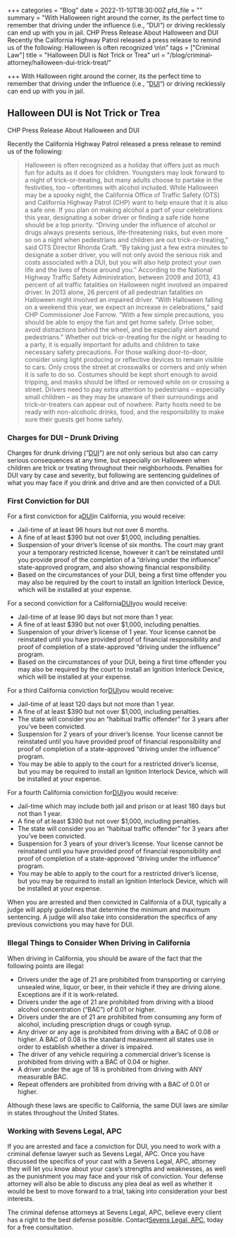 +++
categories = "Blog"
date = 2022-11-10T18:30:00Z
pfd_file = ""
summary = "With Halloween right around the corner, its the perfect time to remember that driving under the influence (i.e., “DUI“) or driving recklessly can end up with you in jail. CHP Press Release About Halloween and DUI Recently the California Highway Patrol released a press release to remind us of the following: Halloween is often recognized \n\n"
tags = ["Criminal Law"]
title = "Halloween DUI is Not Trick or Trea"
url = "/blog/criminal-attorney/halloween-dui-trick-treat/"

+++
With Halloween right around the corner, its the perfect time to remember that driving under the influence (i.e., “[DUI](https://www.sevenslegal.com/)“) or driving recklessly can end up with you in jail.

## Halloween DUI is Not Trick or Trea

CHP Press Release About Halloween and DUI

Recently the California Highway Patrol released a press release to remind us of the following:

> Halloween is often recognized as a holiday that offers just as much fun for adults as it does for children. Youngsters may look forward to a night of trick-or-treating, but many adults choose to partake in the festivities, too – oftentimes with alcohol included. While Halloween may be a spooky night, the California Office of Traffic Safety (OTS) and California Highway Patrol (CHP) want to help ensure that it is also a safe one. If you plan on making alcohol a part of your celebrations this year, designating a sober driver or finding a safe ride home should be a top priority. “Driving under the influence of alcohol or drugs always presents serious, life-threatening risks, but even more so on a night when pedestrians and children are out trick-or-treating,” said OTS Director Rhonda Craft. “By taking just a few extra minutes to designate a sober driver, you will not only avoid the serious risk and costs associated with a DUI, but you will also help protect your own life and the lives of those around you.” According to the National Highway Traffic Safety Administration, between 2009 and 2013, 43 percent of all traffic fatalities on Halloween night involved an impaired driver. In 2013 alone, 26 percent of all pedestrian fatalities on Halloween night involved an impaired driver. “With Halloween falling on a weekend this year, we expect an increase in celebrations,” said CHP Commissioner Joe Farrow. “With a few simple precautions, you should be able to enjoy the fun and get home safely. Drive sober, avoid distractions behind the wheel, and be especially alert around pedestrians.” Whether out trick-or-treating for the night or heading to a party, it is equally important for adults and children to take necessary safety precautions. For those walking door-to-door, consider using light producing or reflective devices to remain visible to cars. Only cross the street at crosswalks or corners and only when it is safe to do so. Costumes should be kept short enough to avoid tripping, and masks should be lifted or removed while on or crossing a street. Drivers need to pay extra attention to pedestrians – especially small children – as they may be unaware of their surroundings and trick-or-treaters can appear out of nowhere. Party hosts need to be ready with non-alcoholic drinks, food, and the responsibility to make sure their guests get home safely.

### Charges for DUI – Drunk Driving

Charges for drunk driving (“[DUI](https://www.sevenslegal.com/)“) are not only serious but also can carry serious consequences at any time, but especially on Halloween when children are trick or treating throughout their neighborhoods. Penalties for DUI vary by case and severity, but following are sentencing guidelines of what you may face if you drink and drive and are then convicted of a DUI.

### First Conviction for DUI

For a first conviction for a[DUI](https://www.sevenslegal.com/)in California, you would receive:

* Jail-time of at least 96 hours but not over 6 months.
* A fine of at least $390 but not over $1,000, including penalties.
* Suspension of your driver’s license of six months. The court may grant your a temporary restricted license, however it can’t be reinstated until you provide proof of the completion of a “driving under the influence” state-approved program, and also showing financial responsibility.
* Based on the circumstances of your DUI, being a first time offender you may also be required by the court to install an Ignition Interlock Device, which will be installed at your expense.

For a second conviction for a California[DUI](https://www.sevenslegal.com/)you would receive:

* Jail-time of at lease 90 days but not more than 1 year.
* A fine of at least $390 but not over $1,000, including penalties.
* Suspension of your driver’s license of 1 year. Your license cannot be reinstated until you have provided proof of financial responsibility and proof of completion of a state-approved “driving under the influence” program.
* Based on the circumstances of your DUI, being a first time offender you may also be required by the court to install an Ignition Interlock Device, which will be installed at your expense.

For a third California conviction for[DUI](https://www.sevenslegal.com/)you would receive:

* Jail-time of at least 120 days but not more than 1 year.
* A fine of at least $390 but not over $1,000, including penalties.
* The state will consider you an “habitual traffic offender” for 3 years after you’ve been convicted.
* Suspension for 2 years of your driver’s license. Your license cannot be reinstated until you have provided proof of financial responsibility and proof of completion of a state-approved “driving under the influence” program.
* You may be able to apply to the court for a restricted driver’s license, but you may be required to install an Ignition Interlock Device, which will be installed at your expense.

For a fourth California conviction for[DUI](https://www.sevenslegal.com/)you would receive:

* Jail-time which may include both jail and prison or at least 180 days but not than 1 year.
* A fine of at least $390 but not over $1,000, including penalties.
* The state will consider you an “habitual traffic offender” for 3 years after you’ve been convicted.
* Suspension for 3 years of your driver’s license. Your license cannot be reinstated until you have provided proof of financial responsibility and proof of completion of a state-approved “driving under the influence” program.
* You may be able to apply to the court for a restricted driver’s license, but you may be required to install an Ignition Interlock Device, which will be installed at your expense.

When you are arrested and then convicted in California of a DUI, typically a judge will apply guidelines that determine the minimum and maximum sentencing. A judge will also take into consideration the specifics of any previous convictions you may have for DUI.

### Illegal Things to Consider When Driving in California

When driving in California, you should be aware of the fact that the following points are illegal:

* Drivers under the age of 21 are prohibited from transporting or carrying unsealed wine, liquor, or beer, in their vehicle if they are driving alone. Exceptions are if it is work-related.
* Drivers under the age of 21 are prohibited from driving with a blood alcohol concentration (“BAC”) of 0.01 or higher.
* Drivers under the are of 21 are prohibited from consuming any form of alcohol, including prescription drugs or cough syrup.
* Any driver or any age is prohibited from driving with a BAC of 0.08 or higher. A BAC of 0.08 is the standard measurement all states use in order to establish whether a driver is impaired.
* The driver of any vehicle requiring a commercial driver’s license is prohibited from driving with a BAC of 0.04 or higher.
* A driver under the age of 18 is prohibited from driving with ANY measurable BAC.
* Repeat offenders are prohibited from driving with a BAC of 0.01 or higher.

Although these laws are specific to California, the same DUI laws are similar in states throughout the United States.

### Working with Sevens Legal, APC

If you are arrested and face a conviction for DUI, you need to work with a criminal defense lawyer such as Sevens Legal, APC. Once you have discussed the specifics of your cast with a Sevens Legal, APC, attorney they will let you know about your case’s strengths and weaknesses, as well as the punishment you may face and your risk of conviction. Your defense attorney will also be able to discuss any plea deal as well as whether it would be best to move forward to a trial, taking into consideration your best interests.

The criminal defense attorneys at Sevens Legal, APC, believe every client has a right to the best defense possible. Contact[Sevens Legal, APC](https://www.sevenslegal.com/ "Sevens Legal, APC"), today for a free consultation.